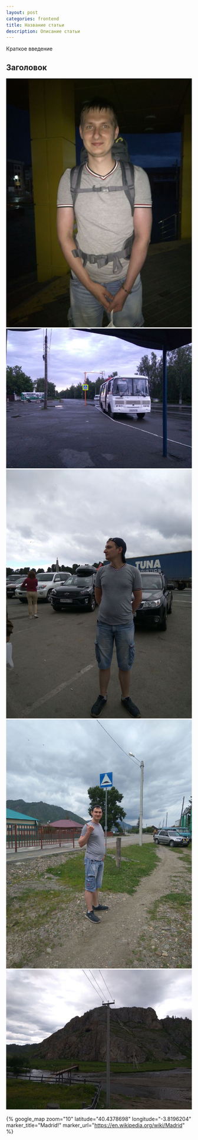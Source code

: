 ```yaml
---
layout: post
categories: frontend
title: Название статьи
description: Описание статьи
---
```


Краткое введение

## Заголовок

![](/photos/multa-lake-trip/IMG_20190710_043935.jpg)
![](/photos/multa-lake-trip/IMG_20190710_052534.jpg)
![](/photos/multa-lake-trip/IMG_20190712_152402.jpg)
![](/photos/multa-lake-trip/IMG_20190712_161407.jpg)
![](/photos/multa-lake-trip/IMG_20190712_173829.jpg)


{% google_map
   zoom="10"
   latitude="40.4378698"
   longitude="-3.8196204"
   marker_title="Madrid!"
   marker_url="https://en.wikipedia.org/wiki/Madrid" %}

